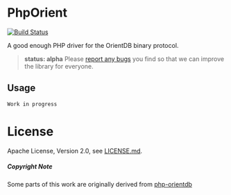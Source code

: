 # PhpOrient

[![Build Status](https://travis-ci.org/Ostico/PhpOrient.svg?branch=master)](https://travis-ci.org/Ostico/PhpOrient)

A good enough PHP driver for the OrientDB binary protocol.


> **status: alpha**
> Please [report any bugs](https://github.com/Ostico/PhpOrient/issues) you find so that we can improve the library for everyone.

## Usage

    Work in progress

# License

Apache License, Version 2.0, see [LICENSE.md](./LICENSE.md).

##### Copyright Note
Some parts of this work are originally derived from [php-orientdb](https://github.com/codemix/php-orientdb)

